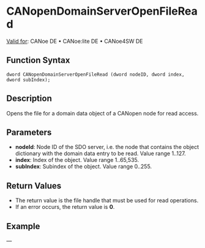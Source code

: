 # CANopenDomainServerOpenFileRead

[Valid for](../../../../Shared/FeatureAvailability.md): CANoe DE • CANoe:lite DE • CANoe4SW DE

## Function Syntax

```
dword CANopenDomainServerOpenFileRead (dword nodeID, dword index, dword subIndex);
```

## Description

Opens the file for a domain data object of a CANopen node for read access.

## Parameters

- **nodeId**: Node ID of the SDO server, i.e. the node that contains the object dictionary with the domain data entry to be read. Value range 1..127.
- **index**: Index of the object. Value range 1..65,535.
- **subIndex**: Subindex of the object. Value range 0..255.

## Return Values

- The return value is the file handle that must be used for read operations.
- If an error occurs, the return value is **0**.

## Example

—
